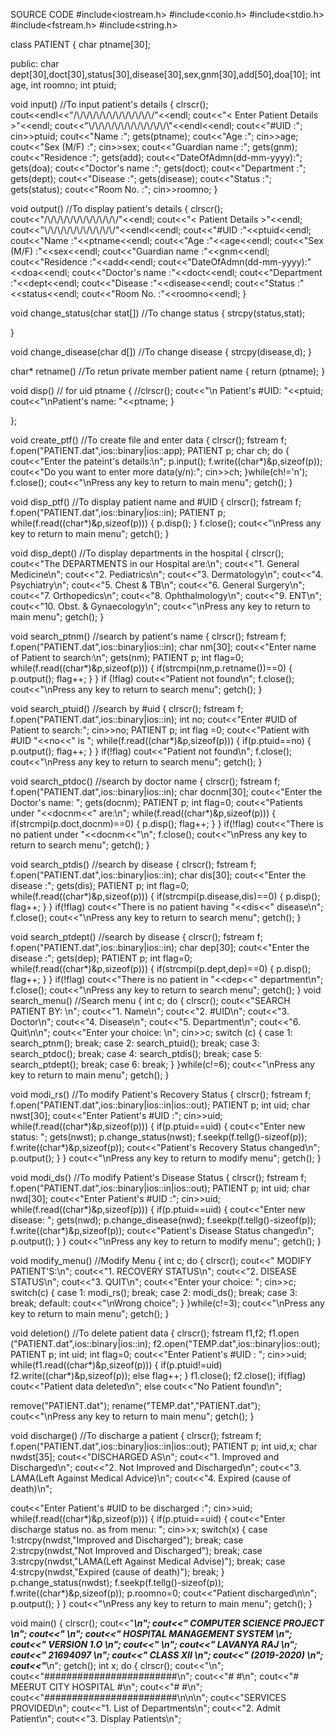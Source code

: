 SOURCE CODE
#include<iostream.h>
#include<conio.h>
#include<stdio.h>
#include<fstream.h>
#include<string.h>

class PATIENT
{
char ptname[30];

public:
char dept[30],doct[30],status[30],disease[30],sex,gnm[30],add[50],doa[10];
int age,
int roomno;
int ptuid;

void input()                               //To input patient's details
{
clrscr();
cout<<endl<<"/\\/\\/\\/\\/\\/\\/\\/\\/\\/\\/\\/\\/"<<endl;
cout<<"<  Enter Patient Details  >"<<endl;
cout<<"\\/\\/\\/\\/\\/\\/\\/\\/\\/\\/\\/\\/\\"<<endl<<endl;
cout<<"#UID                  :";
cin>>ptuid;
cout<<"Name                  :";
gets(ptname);
cout<<"Age                   :";
cin>>age;
cout<<"Sex (M/F)             :";
cin>>sex;
cout<<"Guardian name         :";
gets(gnm);
cout<<"Residence             :";
gets(add);
cout<<"DateOfAdmn(dd-mm-yyyy):";
gets(doa);
cout<<"Doctor's name         :";
gets(doct);
cout<<"Department            :";
gets(dept);
cout<<"Disease               :";
gets(disease);
cout<<"Status                :";
gets(status);
cout<<"Room No.              :";
cin>>roomno;
}

void output()                              //To display patient's details
{
clrscr();
cout<<"/\\/\\/\\/\\/\\/\\/\\/\\/\\/\\/\\/"<<endl;
cout<<"<   Patient Details   >"<<endl;
cout<<"\\/\\/\\/\\/\\/\\/\\/\\/\\/\\/\\/"<<endl<<endl;
cout<<"#UID                  :"<<ptuid<<endl;
cout<<"Name                  :"<<ptname<<endl;
cout<<"Age                   :"<<age<<endl;
cout<<"Sex (M/F)             :"<<sex<<endl;
cout<<"Guardian name         :"<<gnm<<endl;
cout<<"Residence             :"<<add<<endl;
cout<<"DateOfAdmn(dd-mm-yyyy):"<<doa<<endl;
cout<<"Doctor's name         :"<<doct<<endl;
cout<<"Department            :"<<dept<<endl;
cout<<"Disease               :"<<disease<<endl;
cout<<"Status                :"<<status<<endl;
cout<<"Room No.              :"<<roomno<<endl;
}

void change_status(char stat[])            //To change status
{
strcpy(status,stat);

}

void change_disease(char d[])              //To change disease
{
strcpy(disease,d);
}

char* retname()                            //To retun private member patient name
{
return (ptname);
}

void disp()	                           // for uid ptname
{ //clrscr();
cout<<"\n Patient's #UID: "<<ptuid;
cout<<"\nPatient's name: "<<ptname;
}

};


void create_ptf()                          //To create file and enter data
{
clrscr();
fstream f;
f.open("PATIENT.dat",ios::binary|ios::app);
PATIENT p;
char ch;
do
{
cout<<"Enter the pateint's details:\n";
p.input();
f.write((char*)&p,sizeof(p));
cout<<"Do you want to enter more data(y/n):";
cin>>ch;
}while(ch!='n');
f.close();
cout<<"\nPress any key to return to main menu";
getch();
}

void disp_ptf()                         //To display patient name and #UID
{
clrscr();
fstream f;
f.open("PATIENT.dat",ios::binary|ios::in);
PATIENT p;
while(f.read((char*)&p,sizeof(p)))
{
p.disp();
}
f.close();
cout<<"\nPress any key to return to main menu";
getch();
}

void disp_dept()                            //To display departments in the hospital
{
clrscr();
cout<<"The DEPARTMENTS in our Hospital are:\n";
cout<<"1.  General Medicine\n";
cout<<"2.  Pediatrics\n";
cout<<"3.  Dermatology\n";
cout<<"4.  Psychiatry\n";
cout<<"5.  Chest & TB\n";
cout<<"6.  General Surgery\n";
cout<<"7.  Orthopedics\n";
cout<<"8.  Ophthalmology\n";
cout<<"9.  ENT\n";
cout<<"10. Obst. & Gynaecology\n";
cout<<"\nPress any key to return to main menu";
getch();
}

void search_ptnm()                         //search by patient's name
{
clrscr();
fstream f;
f.open("PATIENT.dat",ios::binary|ios::in);
char nm[30];
cout<<"Enter name of Patient to search:\n";
gets(nm);
PATIENT p;
int flag=0;
while(f.read((char*)&p,sizeof(p)))
 {  if(strcmpi(nm,p.retname())==0)
     {
     p.output();
     flag++;
     }
  }
if (!flag)
   cout<<"Patient not found\n";
f.close();
cout<<"\nPress any key to return to search menu";
getch();
}

void search_ptuid()                        //search by #uid
{
clrscr();
fstream f;
f.open("PATIENT.dat",ios::binary|ios::in);
int no;
cout<<"Enter #UID of Patient to search:";
cin>>no;
PATIENT p;
int flag =0;
cout<<"Patient with #UID "<<no<<" is ";
while(f.read((char*)&p,sizeof(p)))
  {
    if(p.ptuid==no)
    {
	 p.output();
	 flag++;
     }
   }
if(!flag)
  cout<<"Patient not found\n";
f.close();
cout<<"\nPress any key to return to search menu";
getch();
}

void search_ptdoc()                        //search by doctor name
{
clrscr();
fstream f;
f.open("PATIENT.dat",ios::binary|ios::in);
char docnm[30];
cout<<"Enter the Doctor's name: ";
gets(docnm);
PATIENT p;
int flag=0;
cout<<"Patients under "<<docnm<<" are:\n";
while(f.read((char*)&p,sizeof(p)))
{
   if(strcmpi(p.doct,docnm)==0)
   {
      p.disp();
      flag++;
    }
}
if(!flag)
  cout<<"There is no patient under "<<docnm<<"\n";
f.close();
cout<<"\nPress any key to return to search menu";
getch();
}

void search_ptdis()                        //search by disease
{
clrscr();
fstream f;
f.open("PATIENT.dat",ios::binary|ios::in);
char dis[30];
cout<<"Enter the disease :";
gets(dis);
PATIENT p;
int flag=0;
while(f.read((char*)&p,sizeof(p)))
{
  if(strcmpi(p.disease,dis)==0)
  {
     p.disp();
     flag++;
  }
}
if(!flag)
  cout<<"There is no patient having "<<dis<<" disease\n";
f.close();
cout<<"\nPress any key to return to search menu";
getch();
}

void search_ptdept()                        //search by disease
{
clrscr();
fstream f;
f.open("PATIENT.dat",ios::binary|ios::in);
char dep[30];
cout<<"Enter the disease :";
gets(dep);
PATIENT p;
int flag=0;
while(f.read((char*)&p,sizeof(p)))
{
  if(strcmpi(p.dept,dep)==0)
  {
     p.disp();
     flag++;
  }
}
if(!flag)
  cout<<"There is no patient in "<<dep<<" department\n";
f.close();
cout<<"\nPress any key to return to search menu";
getch();
}
void search_menu()                         //Search menu
{
int c;
do
{
clrscr();
cout<<"SEARCH PATIENT BY: \n";
cout<<"1.  Name\n";
cout<<"2.  #UID\n";
cout<<"3.  Doctor\n";
cout<<"4.  Disease\n";
cout<<"5.  Department\n";
cout<<"6.  Quit\n\n";
cout<<"Enter your choice: \n";
cin>>c;
switch (c)
   {
     case 1: search_ptnm(); break;
     case 2: search_ptuid(); break;
     case 3: search_ptdoc(); break;
     case 4: search_ptdis(); break;
     case 5: search_ptdept(); break;
     case 6: break;
   }
}while(c!=6);
cout<<"\nPress any key to return to main menu";
getch();
}

void modi_rs()                             //To modify Patient's Recovery Status
{
clrscr();
fstream f;
f.open("PATIENT.dat",ios::binary|ios::in|ios::out);
PATIENT p;
int uid;
char nwst[30];
cout<<"Enter Patient's #UID :";
cin>>uid;
while(f.read((char*)&p,sizeof(p)))
{
  if(p.ptuid==uid)
  {
   cout<<"Enter new status: ";
   gets(nwst);
   p.change_status(nwst);
   f.seekp(f.tellg()-sizeof(p));
   f.write((char*)&p,sizeof(p));
   cout<<"Patient's Recovery Status changed\n";
   p.output();
   }
}
cout<<"\nPress any key to return to modify menu";
getch();
}

void modi_ds()                             //To modify Patient's Disease Status
{
clrscr();
fstream f;
f.open("PATIENT.dat",ios::binary|ios::in|ios::out);
PATIENT p;
int uid;
char nwd[30];
cout<<"Enter Patient's #UID :";
cin>>uid;
while(f.read((char*)&p,sizeof(p)))
{
  if(p.ptuid==uid)
  {
   cout<<"Enter new disease: ";
   gets(nwd);
   p.change_disease(nwd);
   f.seekp(f.tellg()-sizeof(p));
   f.write((char*)&p,sizeof(p));
   cout<<"Patient's Disease Status changed\n";
   p.output();
   }
}
cout<<"\nPress any key to return to modify menu";
getch();
}

void modify_menu()                          //Modify Menu
{
int c;
do
{
   clrscr();
   cout<<" MODIFY PATIENT'S:\n";
   cout<<"1.  RECOVERY STATUS\n";
   cout<<"2.  DISEASE STATUS\n";
   cout<<"3.  QUIT\n";
   cout<<"Enter your choice: ";
   cin>>c;
switch(c)
  {
     case 1: modi_rs(); break;
     case 2: modi_ds(); break;
     case 3: break;
     default: cout<<"\nWrong choice";
  }
}while(c!=3);
cout<<"\nPress any key to return to main menu";
getch();
}

void deletion()                            //To delete patient data
{
clrscr();
fstream f1,f2;
f1.open ("PATIENT.dat",ios::binary|ios::in);
f2.open("TEMP.dat",ios::binary|ios::out);
PATIENT p;
int uid;
int flag=0;
cout<<"Enter Patient's #UID : ";
cin>>uid;
while(f1.read((char*)&p,sizeof(p)))
{
 if(p.ptuid!=uid)
   f2.write((char*)&p,sizeof(p));
 else
   flag++;
}
f1.close();
f2.close();
if(flag)
  cout<<"Patient data deleted\n";
else
  cout<<"No Patient found\n";

remove("PATIENT.dat");
rename("TEMP.dat","PATIENT.dat");
cout<<"\nPress any key to return to main menu";
getch();
}

void discharge()                           //To discharge a patient
{
clrscr();
fstream f;
f.open("PATIENT.dat",ios::binary|ios::in|ios::out);
PATIENT p;
int uid,x;
char nwdst[35];
cout<<"DISCHARGED AS\n";
cout<<"1.  Improved and Discharged\n";
cout<<"2.  Not Improved and Discharged\n";
cout<<"3.  LAMA(Left Against Medical Advice)\n";
cout<<"4.  Expired (cause of death)\n";

cout<<"Enter Patient's #UID to be discharged :";
cin>>uid;
while(f.read((char*)&p,sizeof(p)))
{
  if(p.ptuid==uid)
  {
   cout<<"Enter discharge status no. as from menu: ";
   cin>>x;
   switch(x)
      {
       case 1:strcpy(nwdst,"Improved and Discharged");
	      break;
       case 2:strcpy(nwdst,"Not Improved and Discharged");
	      break;
       case 3:strcpy(nwdst,"LAMA(Left Against Medical Advise)");
	      break;
       case 4:strcpy(nwdst,"Expired (cause of death)");
	      break;
      }
   p.change_status(nwdst);
   f.seekp(f.tellg()-sizeof(p));
   f.write((char*)&p,sizeof(p));
   p.roomno=0;
   cout<<"Patient discharged\n\n";
   p.output();
   }
}
cout<<"\nPress any key to return to main menu";
getch();
}

void main()
{
clrscr();
cout<<"******************************\n";
cout<<"*  COMPUTER SCIENCE PROJECT  *\n";
cout<<"*                            *\n";
cout<<"* HOSPITAL MANAGEMENT SYSTEM *\n";
cout<<"*         VERSION 1.O        *\n";
cout<<"*                            *\n";
cout<<"*           LAVANYA RAJ          *\n";
cout<<"*                 21694097               *\n";
cout<<"*               CLASS XII              *\n";
cout<<"*               (2019-2020)             *\n";
cout<<"******************************\n";
getch();
int x;
do
{
clrscr();
cout<<"\n";
cout<<"########################\n";
cout<<"#                      #\n";
cout<<"# MEERUT CITY HOSPITAL #\n";
cout<<"#                      #\n";
cout<<"########################\n\n\n";
cout<<"SERVICES PROVIDED\n";
cout<<"1. List of Departments\n";
cout<<"2. Admit Patient\n";
cout<<"3. Display Patients\n";

